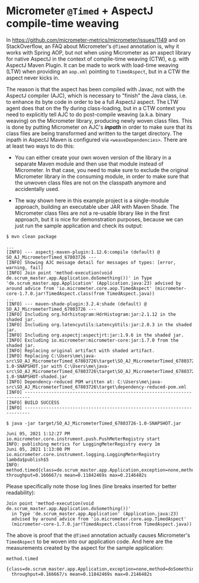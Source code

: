 # Micrometer `@Timed` + AspectJ compile-time weaving

In https://github.com/micrometer-metrics/micrometer/issues/1149 and on StackOverflow, an FAQ about Micrometer's `@Timed` annotation is,
why it works with Spring AOP, but not when using Micrometer as an aspect library for native AspectJ in the context of compile-time weaving (CTW),
e.g. with AspectJ Maven Plugin. It can be made to work with load-time weaving (LTW) when providing an `aop.xml` pointing to `TimedAspect`,
but in a CTW the aspect never kicks in.

The reason is that the aspect has been compiled with Javac, not with the AspectJ compiler (AJC), which is necessary to "finish" the Java class,
i.e. to enhance its byte code in order to be a full AspectJ aspect. The LTW agent does that on the fly during class-loading, but in a CTW context
you need to explicitly tell AJC to do post-compile weaving (a.k.a. binary weaving) on the Micrometer library, producing newly woven class files.
This is done by putting Micrometer on AJC's _**inpath**_ in order to make sure that its class files are being transformed and written to the target
directory. The inpath in AspectJ Maven is configured via `<weaveDependencies>`. There are at least two ways to do this:

  * You can either create your own woven version of the library in a separate Maven module and then use that module instead of Micrometer.
    In that case, you need to make sure to exclude the original Micrometer library in the consuming module, in order to make sure that the unwoven
    class files are not on the classpath anymore and accidentally used.

  * The way shown here in this example project is a single-module approach, building an executable uber JAR with Maven Shade. The Micrometer class
    files are not a re-usable library like in the first approach, but it is nice for demonstration purposes, because we can just run the sample
    application and check its output:

```text
$ mvn clean package

...
[INFO] --- aspectj-maven-plugin:1.12.6:compile (default) @ SO_AJ_MicrometerTimed_67803726 ---
[INFO] Showing AJC message detail for messages of types: [error, warning, fail]
[INFO] Join point 'method-execution(void de.scrum_master.app.Application.doSomething())' in Type 'de.scrum_master.app.Application' (Application.java:23) advised by around advice from 'io.micrometer.core.aop.TimedAspect' (micrometer-core-1.7.0.jar!TimedAspect.class(from TimedAspect.java))
...
[INFO] --- maven-shade-plugin:3.2.4:shade (default) @ SO_AJ_MicrometerTimed_67803726 ---
[INFO] Including org.hdrhistogram:HdrHistogram:jar:2.1.12 in the shaded jar.
[INFO] Including org.latencyutils:LatencyUtils:jar:2.0.3 in the shaded jar.
[INFO] Including org.aspectj:aspectjrt:jar:1.9.6 in the shaded jar.
[INFO] Excluding io.micrometer:micrometer-core:jar:1.7.0 from the shaded jar.
[INFO] Replacing original artifact with shaded artifact.
[INFO] Replacing C:\Users\me\java-src\SO_AJ_MicrometerTimed_67803726\target\SO_AJ_MicrometerTimed_67803726-1.0-SNAPSHOT.jar with C:\Users\me\java-src\SO_AJ_MicrometerTimed_67803726\target\SO_AJ_MicrometerTimed_67803726-1.0-SNAPSHOT-shaded.jar
[INFO] Dependency-reduced POM written at: C:\Users\me\java-src\SO_AJ_MicrometerTimed_67803726\target\dependency-reduced-pom.xml
[INFO] ------------------------------------------------------------------------
[INFO] BUILD SUCCESS
[INFO] ------------------------------------------------------------------------

$ java -jar target/SO_AJ_MicrometerTimed_67803726-1.0-SNAPSHOT.jar

Juni 05, 2021 1:12:27 PM io.micrometer.core.instrument.push.PushMeterRegistry start
INFO: publishing metrics for LoggingMeterRegistry every 1m
Juni 05, 2021 1:13:00 PM io.micrometer.core.instrument.logging.LoggingMeterRegistry lambda$publish$5
INFO: method.timed{class=de.scrum_master.app.Application,exception=none,method=doSomething} throughput=0.166667/s mean=0.11842469s max=0.2146482s
```

Please specifically note those log lines (line breaks inserted for better readability):

```text
Join point 'method-execution(void de.scrum_master.app.Application.doSomething())'
  in Type 'de.scrum_master.app.Application' (Application.java:23)
  advised by around advice from 'io.micrometer.core.aop.TimedAspect'
  (micrometer-core-1.7.0.jar!TimedAspect.class(from TimedAspect.java))
```

The above is proof that the `@Timed` annotation actually causes Micrometer's `TimedAspect` to be woven into our application code. And here are
the measurements created by the aspect for the sample application:

```text
method.timed
  {class=de.scrum_master.app.Application,exception=none,method=doSomething}
  throughput=0.166667/s mean=0.11842469s max=0.2146482s
```
